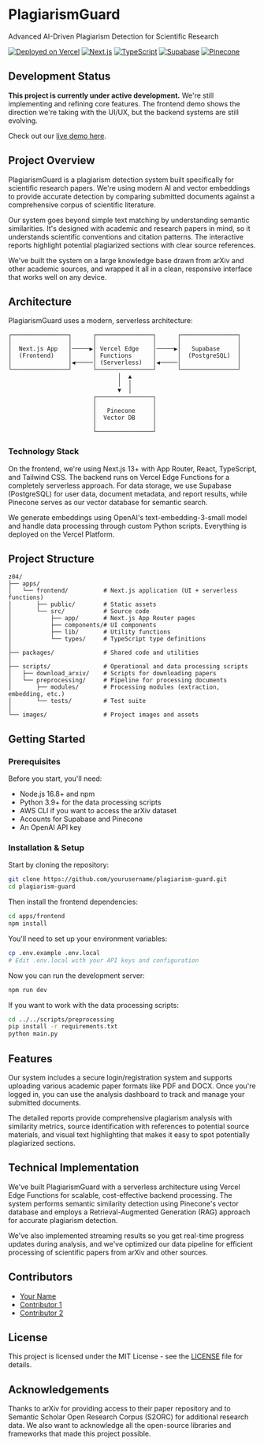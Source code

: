 # PlagiarismGuard



Advanced AI-Driven Plagiarism Detection for Scientific Research

[![Deployed on Vercel](https://img.shields.io/badge/Deployed%20on-Vercel-black?style=for-the-badge&logo=vercel)](https://antyplagiat.vercel.app/)
[![Next.js](https://img.shields.io/badge/Next.js-13+-000000?style=for-the-badge&logo=next.js)](https://nextjs.org/)
[![TypeScript](https://img.shields.io/badge/TypeScript-5.0+-3178C6?style=for-the-badge&logo=typescript)](https://www.typescriptlang.org/)
[![Supabase](https://img.shields.io/badge/Supabase-Database-3ECF8E?style=for-the-badge&logo=supabase)](https://supabase.io/)
[![Pinecone](https://img.shields.io/badge/Pinecone-Vector%20DB-4255ff?style=for-the-badge)](https://www.pinecone.io/)

## Development Status

**This project is currently under active development.** We're still implementing and refining core features. The frontend demo shows the direction we're taking with the UI/UX, but the backend systems are still evolving.

Check out our [live demo here](https://antyplagiat.vercel.app/).

## Project Overview

PlagiarismGuard is a plagiarism detection system built specifically for scientific research papers. We're using modern AI and vector embeddings to provide accurate detection by comparing submitted documents against a comprehensive corpus of scientific literature.

Our system goes beyond simple text matching by understanding semantic similarities. It's designed with academic and research papers in mind, so it understands scientific conventions and citation patterns. The interactive reports highlight potential plagiarized sections with clear source references.

We've built the system on a large knowledge base drawn from arXiv and other academic sources, and wrapped it all in a clean, responsive interface that works well on any device.

## Architecture

PlagiarismGuard uses a modern, serverless architecture:

```
┌────────────────┐      ┌────────────────┐      ┌────────────────┐
│                │      │                │      │                │
│  Next.js App   │─────▶│ Vercel Edge    │─────▶│   Supabase     │
│  (Frontend)    │      │ Functions      │      │  (PostgreSQL)  │
│                │◀─────│ (Serverless)   │◀─────│                │
└────────────────┘      └────────────────┘      └────────────────┘
                               │  ▲
                               │  │
                               ▼  │
                        ┌────────────────┐
                        │                │
                        │   Pinecone     │
                        │  Vector DB     │
                        │                │
                        └────────────────┘
```

### Technology Stack

On the frontend, we're using Next.js 13+ with App Router, React, TypeScript, and Tailwind CSS. The backend runs on Vercel Edge Functions for a completely serverless approach. For data storage, we use Supabase (PostgreSQL) for user data, document metadata, and report results, while Pinecone serves as our vector database for semantic search.

We generate embeddings using OpenAI's text-embedding-3-small model and handle data processing through custom Python scripts. Everything is deployed on the Vercel Platform.

## Project Structure

```
z04/
├── apps/
│   └── frontend/          # Next.js application (UI + serverless functions)
│       ├── public/        # Static assets
│       └── src/           # Source code
│           ├── app/       # Next.js App Router pages
│           ├── components/# UI components
│           ├── lib/       # Utility functions
│           └── types/     # TypeScript type definitions
│
├── packages/              # Shared code and utilities
│
├── scripts/               # Operational and data processing scripts
│   ├── download_arxiv/    # Scripts for downloading papers
│   └── preprocessing/     # Pipeline for processing documents
│       ├── modules/       # Processing modules (extraction, embedding, etc.)
│       └── tests/         # Test suite
│
└── images/                # Project images and assets
```

## Getting Started

### Prerequisites

Before you start, you'll need:
- Node.js 16.8+ and npm
- Python 3.9+ for the data processing scripts
- AWS CLI if you want to access the arXiv dataset
- Accounts for Supabase and Pinecone
- An OpenAI API key

### Installation & Setup

Start by cloning the repository:
```bash
git clone https://github.com/yourusername/plagiarism-guard.git
cd plagiarism-guard
```

Then install the frontend dependencies:
```bash
cd apps/frontend
npm install
```

You'll need to set up your environment variables:
```bash
cp .env.example .env.local
# Edit .env.local with your API keys and configuration
```

Now you can run the development server:
```bash
npm run dev
```

If you want to work with the data processing scripts:
```bash
cd ../../scripts/preprocessing
pip install -r requirements.txt
python main.py
```

## Features

Our system includes a secure login/registration system and supports uploading various academic paper formats like PDF and DOCX. Once you're logged in, you can use the analysis dashboard to track and manage your submitted documents.

The detailed reports provide comprehensive plagiarism analysis with similarity metrics, source identification with references to potential source materials, and visual text highlighting that makes it easy to spot potentially plagiarized sections.

## Technical Implementation

We've built PlagiarismGuard with a serverless architecture using Vercel Edge Functions for scalable, cost-effective backend processing. The system performs semantic similarity detection using Pinecone's vector database and employs a Retrieval-Augmented Generation (RAG) approach for accurate plagiarism detection.

We've also implemented streaming results so you get real-time progress updates during analysis, and we've optimized our data pipeline for efficient processing of scientific papers from arXiv and other sources.

## Contributors

- [Your Name](https://github.com/yourusername)
- [Contributor 1](https://github.com/contributor1)
- [Contributor 2](https://github.com/contributor2)

## License

This project is licensed under the MIT License - see the [LICENSE](LICENSE) file for details.

## Acknowledgements

Thanks to arXiv for providing access to their paper repository and to Semantic Scholar Open Research Corpus (S2ORC) for additional research data. We also want to acknowledge all the open-source libraries and frameworks that made this project possible.

